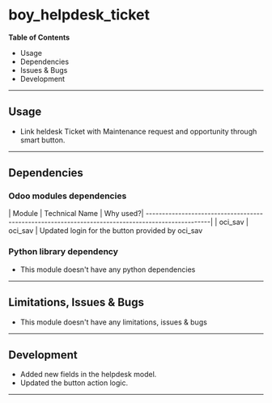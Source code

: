 # boy_helpdesk_ticket

**Table of Contents**

* Usage
* Dependencies
* Issues & Bugs
* Development

---

## Usage

* Link heldesk Ticket with Maintenance request and opportunity through smart button.

---

## Dependencies

### Odoo modules dependencies

| Module           | Technical Name   | Why used?|
--------------------------------------------------------------------------------------------------|
| oci_sav  | oci_sav | Updated login for the button provided by oci_sav

### Python library dependency

* This module doesn't have any python dependencies

---

## Limitations, Issues & Bugs

* This module doesn't have any limitations, issues & bugs

---

## Development

* Added new fields in the helpdesk model.
* Updated the button action logic.
---
 